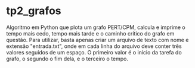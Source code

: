 # tp2_grafos
Algoritmo em Python que plota um grafo PERT/CPM, calcula e imprime o tempo mais cedo, tempo mais tarde e o caminho crítico do grafo em questão.
Para utilizar, basta apenas criar um arquivo de texto com nome e extensão "entrada.txt", onde em cada linha do arquivo deve conter três valores seguidos de um espaço. O primeiro valor é o início da tarefa do grafo, o segundo o fim dela, e o terceiro o tempo.
